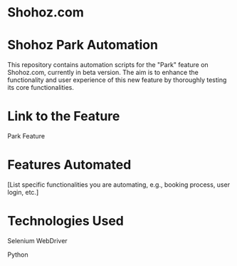 # Shohoz.com

# Shohoz Park Automation
This repository contains automation scripts for the "Park" feature on Shohoz.com, currently in beta version. The aim is to enhance the functionality and user experience of this new feature by thoroughly testing its core functionalities.


# Link to the Feature

Park Feature

# Features Automated

[List specific functionalities you are automating, e.g., booking process, user login, etc.]

# Technologies Used

Selenium WebDriver

Python
